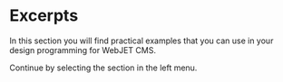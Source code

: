 # Excerpts

In this section you will find practical examples that you can use in your design programming for WebJET CMS.

Continue by selecting the section in the left menu.
